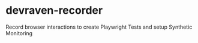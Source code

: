 # devraven-recorder
Record browser interactions to create Playwright Tests and setup Synthetic Monitoring
